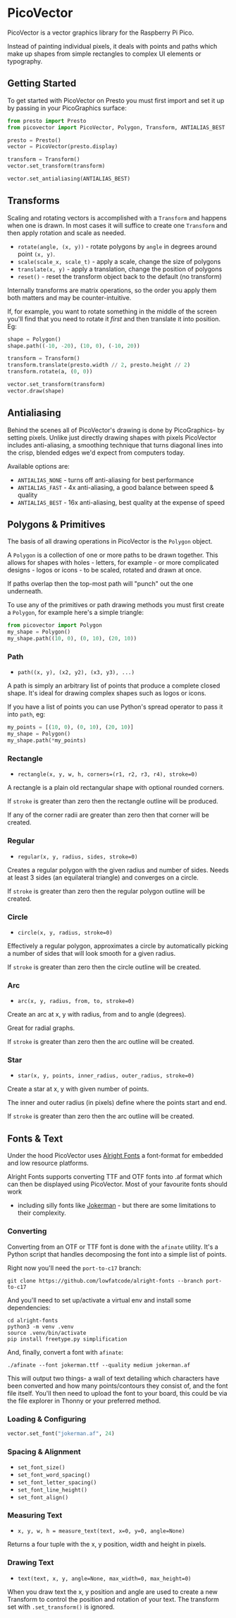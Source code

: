 # PicoVector

PicoVector is a vector graphics library for the Raspberry Pi Pico.

Instead of painting individual pixels, it deals with points and paths which
make up shapes from simple rectangles to complex UI elements or typography.


## Getting Started

To get started with PicoVector on Presto you must first import and set it up
by passing in your PicoGraphics surface:

```python
from presto import Presto
from picovector import PicoVector, Polygon, Transform, ANTIALIAS_BEST

presto = Presto()
vector = PicoVector(presto.display)

transform = Transform()
vector.set_transform(transform)

vector.set_antialiasing(ANTIALIAS_BEST)
```

## Transforms

Scaling and rotating vectors is accomplished with a `Transform` and happens
when one is drawn. In most cases it will suffice to create one `Transform`
and then apply rotation and scale as needed.

* `rotate(angle, (x, y))` - rotate polygons by `angle` in degrees
around point `(x, y)`.
* `scale(scale_x, scale_t)` - apply a scale, change the size of polygons
* `translate(x, y)` - apply a translation, change the position of polygons
* `reset()` - reset the transform object back to the default (no transform)

Internally transforms are matrix operations, so the order you apply them
both matters and may be counter-intuitive.

If, for example, you want to rotate something in the middle of the screen
you'll find that you need to rotate it *first* and then translate it into
position. Eg:

```python
shape = Polygon()
shape.path((-10, -20), (10, 0), (-10, 20))

transform = Transform()
transform.translate(presto.width // 2, presto.height // 2)
transform.rotate(a, (0, 0))

vector.set_transform(transform)
vector.draw(shape)
```

## Antialiasing

Behind the scenes all of PicoVector's drawing is done by PicoGraphics- by
setting pixels. Unlike just directly drawing shapes with pixels PicoVector
includes anti-aliasing, a smoothing technique that turns diagonal lines
into the crisp, blended edges we'd expect from computers today.

Available options are:

* `ANTIALIAS_NONE` - turns off anti-aliasing for best performance
* `ANTIALIAS_FAST` - 4x anti-aliasing, a good balance between speed & quality
* `ANTIALIAS_BEST` - 16x anti-aliasing, best quality at the expense of speed

## Polygons & Primitives

The basis of all drawing operations in PicoVector is the `Polygon` object.

A `Polygon` is a collection of one or more paths to be drawn together. This
allows for shapes with holes - letters, for example - or more complicated
designs - logos or icons - to be scaled, rotated and drawn at once.

If paths overlap then the top-most path will "punch" out the one underneath.

To use any of the primitives or path drawing methods you must first create
a `Polygon`, for example here's a simple triangle:

```python
from picovector import Polygon
my_shape = Polygon()
my_shape.path((10, 0), (0, 10), (20, 10))
```

### Path

* `path((x, y), (x2, y2), (x3, y3), ...)`

A path is simply an arbitrary list of points that produce a complete closed
shape. It's ideal for drawing complex shapes such as logos or icons.

If you have a list of points you can use Python's spread operator to pass it
into `path`, eg:

```python
my_points = [(10, 0), (0, 10), (20, 10)]
my_shape = Polygon()
my_shape.path(*my_points)
```

### Rectangle

* `rectangle(x, y, w, h, corners=(r1, r2, r3, r4), stroke=0)`

A rectangle is a plain old rectangular shape with optional rounded corners.

If `stroke` is greater than zero then the rectangle outline will be produced.

If any of the corner radii are greater than zero then that corner will be created.

### Regular

* `regular(x, y, radius, sides, stroke=0)`

Creates a regular polygon with the given radius and number of sides. Needs at
least 3 sides (an equilateral triangle) and converges on a circle.

If `stroke` is greater than zero then the regular polygon outline will be created.

### Circle

* `circle(x, y, radius, stroke=0)`

Effectively a regular polygon, approximates a circle by automatically picking
a number of sides that will look smooth for a given radius.

If `stroke` is greater than zero then the circle outline will be created.

### Arc

* `arc(x, y, radius, from, to, stroke=0)`

Create an arc at x, y with radius, from and to angle (degrees).

Great for radial graphs.

If `stroke` is greater than zero then the arc outline will be created.

### Star

* `star(x, y, points, inner_radius, outer_radius, stroke=0)`

Create a star at x, y with given number of points.

The inner and outer radius (in pixels) define where the points start and end.

If `stroke` is greater than zero then the arc outline will be created.

## Fonts & Text

Under the hood PicoVector uses [Alright Fonts](https://github.com/lowfatcode/alright-fonts)
a font-format for embedded and low resource platforms.

Alright Fonts supports converting TTF and OTF fonts into .af format which can
then be displayed using PicoVector. Most of your favourite fonts should work
- including silly fonts like [Jokerman](https://en.wikipedia.org/wiki/Jokerman_(typeface)) - but there are some limitations to their complexity.

### Converting

Converting from an OTF or TTF font is done with the `afinate` utility. It's a 
Python script that handles decomposing the font into a simple list of points.

Right now you'll need the `port-to-c17` branch:

```
git clone https://github.com/lowfatcode/alright-fonts --branch port-to-c17
```

And you'll need to set up/activate a virtual env and install some dependencies:

```
cd alright-fonts
python3 -m venv .venv
source .venv/bin/activate
pip install freetype.py simplification
```

And, finally, convert a font with `afinate`:

```
./afinate --font jokerman.ttf --quality medium jokerman.af
```

This will output two things- a wall of text detailing which characters have
been converted and how many points/contours they consist of, and the font
file itself. You'll then need to upload the font to your board, this could
be via the file explorer in Thonny or your preferred method.

### Loading & Configuring

```python
vector.set_font("jokerman.af", 24)
```

### Spacing & Alignment

* `set_font_size()` 
* `set_font_word_spacing()`
* `set_font_letter_spacing()`
* `set_font_line_height()`
* `set_font_align()`

### Measuring Text

* `x, y, w, h = measure_text(text, x=0, y=0, angle=None)`

Returns a four tuple with the x, y position, width and height in pixels.

### Drawing Text

* `text(text, x, y, angle=None, max_width=0, max_height=0)`

When you draw text the x, y position and angle are used to create a new
Transform to control the position and rotation of your text. The transform
set with `.set_transform()` is ignored.